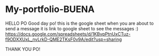 # My-portfolio-BUENA
HELLO PO Good day po!
this is the google sheet when you are about to send a message
it is link to google sheet to see the messages :)
https://docs.google.com/spreadsheets/d/1KBvpPtnUxCTuz-f9ODXXUxL_nvLrkD-QME2TKsF0v9A/edit?usp=sharing

THANK YOU PO!
